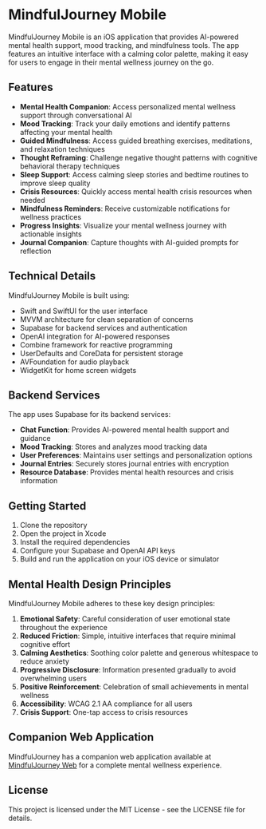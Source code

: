 # MindfulJourney Mobile

MindfulJourney Mobile is an iOS application that provides AI-powered mental health support, mood tracking, and mindfulness tools. The app features an intuitive interface with a calming color palette, making it easy for users to engage in their mental wellness journey on the go.

## Features

- **Mental Health Companion**: Access personalized mental wellness support through conversational AI
- **Mood Tracking**: Track your daily emotions and identify patterns affecting your mental health
- **Guided Mindfulness**: Access guided breathing exercises, meditations, and relaxation techniques
- **Thought Reframing**: Challenge negative thought patterns with cognitive behavioral therapy techniques
- **Sleep Support**: Access calming sleep stories and bedtime routines to improve sleep quality
- **Crisis Resources**: Quickly access mental health crisis resources when needed
- **Mindfulness Reminders**: Receive customizable notifications for wellness practices
- **Progress Insights**: Visualize your mental wellness journey with actionable insights
- **Journal Companion**: Capture thoughts with AI-guided prompts for reflection

## Technical Details

MindfulJourney Mobile is built using:
- Swift and SwiftUI for the user interface
- MVVM architecture for clean separation of concerns
- Supabase for backend services and authentication
- OpenAI integration for AI-powered responses
- Combine framework for reactive programming
- UserDefaults and CoreData for persistent storage
- AVFoundation for audio playback
- WidgetKit for home screen widgets

## Backend Services

The app uses Supabase for its backend services:
- **Chat Function**: Provides AI-powered mental health support and guidance
- **Mood Tracking**: Stores and analyzes mood tracking data
- **User Preferences**: Maintains user settings and personalization options
- **Journal Entries**: Securely stores journal entries with encryption
- **Resource Database**: Provides mental health resources and crisis information

## Getting Started

1. Clone the repository
2. Open the project in Xcode
3. Install the required dependencies
4. Configure your Supabase and OpenAI API keys
5. Build and run the application on your iOS device or simulator

## Mental Health Design Principles

MindfulJourney Mobile adheres to these key design principles:

1. **Emotional Safety**: Careful consideration of user emotional state throughout the experience
2. **Reduced Friction**: Simple, intuitive interfaces that require minimal cognitive effort
3. **Calming Aesthetics**: Soothing color palette and generous whitespace to reduce anxiety
4. **Progressive Disclosure**: Information presented gradually to avoid overwhelming users
5. **Positive Reinforcement**: Celebration of small achievements in mental wellness
6. **Accessibility**: WCAG 2.1 AA compliance for all users
7. **Crisis Support**: One-tap access to crisis resources

## Companion Web Application

MindfulJourney has a companion web application available at [MindfulJourney Web](https://github.com/musamasalla/mindful-journey-web) for a complete mental wellness experience.

## License

This project is licensed under the MIT License - see the LICENSE file for details.